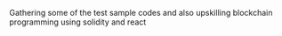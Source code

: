 Gathering some of the test sample codes and also upskilling blockchain programming using solidity and react
